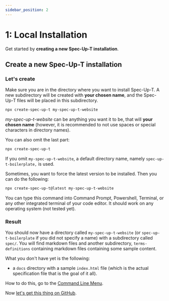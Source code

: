 ```yaml
---
sidebar_position: 2
---
```


# 1: Local Installation

Get started by **creating a new Spec-Up-T installation**.



## Create a new Spec-Up-T installation

### Let's create

Make sure you are in the directory where you want to install Spec-Up-T. A new subdirectory will be created with **your chosen name**, and the Spec-Up-T files will be placed in this subdirectory.

```bash
npx create-spec-up-t my-spec-up-t-website
```

*my-spec-up-t-website* can be anything you want it to be, that will **your chosen name** (however, it is recommended to not use spaces or special characters in directory names).

You can also omit the last part:

```bash
npx create-spec-up-t
```

If you omit `my-spec-up-t-website`, a default directory name, namely `spec-up-t-boilerplate,` is used.

Sometimes, you want to force the latest version to be installed. Then you can do the following:

```bash
npx create-spec-up-t@latest my-spec-up-t-website
```

You can type this command into Command Prompt, Powershell, Terminal, or any other integrated terminal of your code editor. It should work on any operating system (not tested yet).

### Result

You should now have a directory called `my-spec-up-t-website` (or `spec-up-t-boilerplate` if you did not specify a name) with a subdirectory called `spec/`. You will find markdown files and another subdirectory, `terms-definitions` containing markdown files containing some sample content.

What you don't have yet is the following:

- a `docs` directory with a sample `index.html` file (which is the actual specification file that is the goal of it all).

How to do this, go to the [Command Line Menu](../../user-interface-overview/command-line-menu.md).

Now [let's get this thing on GitHub](push-to-github.md).